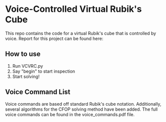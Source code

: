 # Voice-Controlled Virtual Rubik's Cube

This repo contains the code for a virtual Rubik's cube that is controlled by voice. Report for this project can be found here: 

## How to use

1. Run VCVRC.py
2. Say "begin" to start inspection
3. Start solving!

## Voice Command List
Voice commands are based off standard Rubik's cube notation. Additionally, several algorithms for the CFOP solving method have been added. The full voice commands can be found in the voice_commands.pdf file. 
